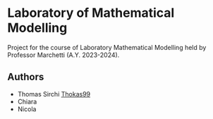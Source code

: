 # Laboratory of Mathematical Modelling

Project for the course of Laboratory Mathematical Modelling held by Professor Marchetti (A.Y. 2023-2024).

## Authors

- Thomas Sirchi [Thokas99](https://github.com/Thokas99)
- Chiara
- Nicola

